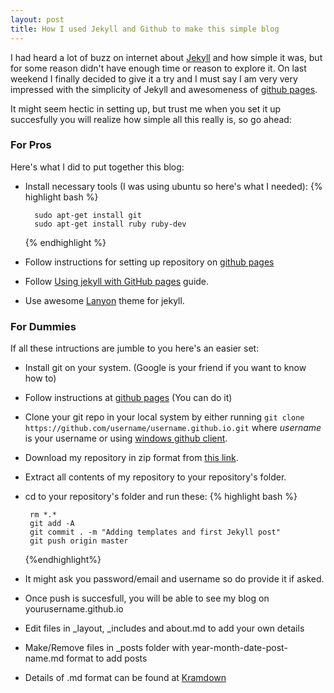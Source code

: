 ```yaml
---
layout: post
title: How I used Jekyll and Github to make this simple blog
---
```


I had heard a lot of buzz on internet about [Jekyll](http://jekyll.rb) and how simple it was, but for some reason didn't have enough time or reason to explore it. On last weekend I finally decided to give it a try and I must say I am very very impressed with the simplicity of Jekyll and awesomeness of [github pages](https://pages.github.com/).

It might seem hectic in setting up, but trust me when you set it up succesfully you will realize how simple all this really is, so go ahead:

### For Pros

Here's what I did to put together this blog:

- Install necessary tools (I was using ubuntu so here's what I needed):
	{% highlight bash %}

		sudo apt-get install git
		sudo apt-get install ruby ruby-dev

	{% endhighlight %}
- Follow instructions for setting up repository on [github pages](https://pages.github.com/)
- Follow [Using jekyll with GitHub pages](https://help.github.com/articles/using-jekyll-with-pages/) guide.
- Use awesome [Lanyon](https://github.com/poole/lanyon) theme for jekyll.

### For Dummies

If all these intructions are jumble to you here's an easier set:

 - Install git on your system. (Google is your friend if you want to know how to)
 - Follow instructions at [github pages](https://pages.github.com/) (You can do it)
 - Clone your git repo in your local system by either running `git clone https://github.com/username/username.github.io.git` where *username* is your username or using [windows github client](https://windows.github.com/).
 - Download my repository in zip format from [this link](https://github.com/haisum/haisum.github.io/archive/master.zip).
 - Extract all contents of my repository to your repository's folder.
 - cd to your repository's folder and run these:
 	{% highlight bash %}

	 	rm *.*
	 	git add -A
	 	git commit . -m "Adding templates and first Jekyll post"
	 	git push origin master
 	
 	{%endhighlight%}
 - It might ask you password/email and username so do provide it if asked.
 - Once push is succesfull, you will be able to see my blog on yourusername.github.io
 - Edit files in _layout, _includes and about.md to add your own details
 - Make/Remove files in _posts folder with year-month-date-post-name.md format to add posts
 - Details of .md format can be found at [Kramdown](http://kramdown.gettalong.org/quickref.html)